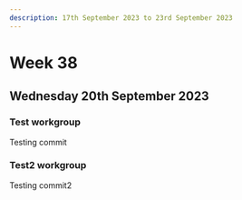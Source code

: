 ```yaml
---
description: 17th September 2023 to 23rd September 2023
---
```


# Week 38

## Wednesday 20th September 2023


### Test workgroup

Testing commit

### Test2 workgroup

Testing commit2